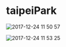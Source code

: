 # taipeiPark

![2017-12-24 11 50 57](https://user-images.githubusercontent.com/17377016/34324128-c433211a-e8a0-11e7-93a7-503be4d702f9.png)



![2017-12-24 11 53 25](https://user-images.githubusercontent.com/17377016/34324140-6443793e-e8a1-11e7-8d2c-ac15658de01f.png)

